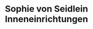 ---
title: "Sophie von Seidlein Inneneinrichtungen"
url: /berlin/sophie-von-seidlein-inneneinrichtungen/
shop: Raumausstattung
---